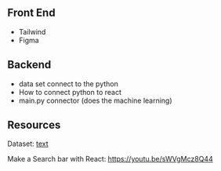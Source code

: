 ## Front End

* Tailwind
* Figma


## Backend

* data set connect to the python
* How to connect python to react
* main.py connector (does the machine learning)

## Resources

Dataset: [text](https://www.kaggle.com/datasets/mghobashy/drug-drug-interactions?resource=download)

Make a Search bar with React: https://youtu.be/sWVgMcz8Q44

